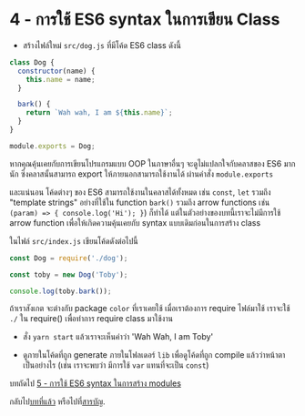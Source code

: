 # 4 - การใช้ ES6 syntax ในการเขียน Class

- สร้างไฟล์ใหม่ `src/dog.js` ที่มีโค้ด ES6 class ดังนี้

```javascript
class Dog {
  constructor(name) {
    this.name = name;
  }

  bark() {
    return `Wah wah, I am ${this.name}`;
  }
}

module.exports = Dog;
```

หากคุณคุ้นเคยกับการเขียนโปรแกรมแบบ OOP ในภาษาอื่นๆ จะดูไม่แปลกใจกับคลาสของ ES6 มากนัก ซึ่งคลาสนั้นสามารถ export ให้ภายนอกสามารถใช้งานได้ ผ่านคำสั่ง `module.exports`

และแน่นอน โค้ดต่างๆ ของ ES6 สามารถใช้งานในคลาสได้ทั้งหมด เช่น `const`, `let` รวมถึง "template strings" อย่างที่ใช้ใน function `bark()` รวมถึง arrow functions เช่น `(param) => { console.log('Hi'); }`) ก็ทำได้ แต่ในตัวอย่างของบทนี้เราจะไม่มีการใช้ arrow function เพื่อให้เกิดความคุ้นเคยกับ syntax แบบเดิมก่อนในการสร้าง class

ในไฟล์ `src/index.js` เขียนโค้ดดังต่อไปนี้

```javascript
const Dog = require('./dog');

const toby = new Dog('Toby');

console.log(toby.bark());
```

ถ้าเราสังเกต จะต่างกับ package `color` ที่เราเคยใช้ เมื่อเราต้องการ require ไฟล์มาใช้ เราจะใช้ `./` ใน require() เพื่อทำการ require class มาใช้งาน

- สั่ง `yarn start` แล้วเราจะเห็นคำว่า 'Wah Wah, I am Toby'

- ดูภายในโค้ดที่ถูก generate ภายในโฟลเดอร์ `lib` เพื่อดูโค้ดที่ถูก compile แล้วว่าหน้าตาเป็นอย่างไร (เช่น เราจะพบว่า มีการใช้ `var` แทนที่จะเป็น `const`)

บทถัดไป [5 - การใช้ ES6 syntax ในการสร้าง modules](/tutorial/5-es6-modules-syntax)

กลับไป[บทที่แล้ว](/tutorial/3-es6-babel-gulp) หรือไปที่[สารบัญ](https://github.com/MicroBenz/js-stack-from-scratch#table-of-contents).
